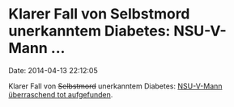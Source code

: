 Klarer Fall von Selbstmord unerkanntem Diabetes: NSU-V-Mann \...
================================================================

Date: 2014-04-13 22:12:05

Klarer Fall von ~~Selbstmord~~ unerkanntem Diabetes: [NSU-V-Mann
überraschend tot
aufgefunden](http://www.neues-deutschland.de/artikel/930017.v-mann-corelli-tot-aufgefunden.html).
